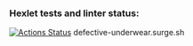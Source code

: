 ### Hexlet tests and linter status:
[![Actions Status](https://github.com/dovlin-m/layout-designer-project-lvl1/workflows/hexlet-check/badge.svg)](https://github.com/dovlin-m/layout-designer-project-lvl1/actions)
defective-underwear.surge.sh
